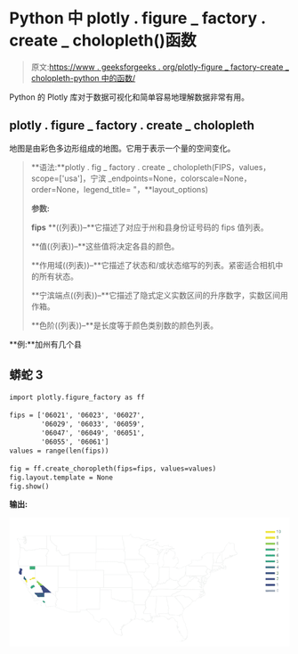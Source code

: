 # Python 中 plotly . figure _ factory . create _ cholopleth()函数

> 原文:[https://www . geeksforgeeks . org/plotly-figure _ factory-create _ cholopleth-python 中的函数/](https://www.geeksforgeeks.org/plotly-figure_factory-create_choropleth-function-in-python/)

Python 的 Plotly 库对于数据可视化和简单容易地理解数据非常有用。

## plotly . figure _ factory . create _ cholopleth

地图是由彩色多边形组成的地图。它用于表示一个量的空间变化。

> **语法:**plotly . fig _ factory . create _ cholopleth(FIPS，values，scope=['usa']，宁滨 _endpoints=None，colorscale=None，order=None，legend_title= "，**layout_options)
> 
> **参数:**
> 
> **fips** **((列表))–**它描述了对应于州和县身份证号码的 fips 值列表。
> 
> **值((列表))–**这些值将决定各县的颜色。
> 
> **作用域((列表))–**它描述了状态和/或状态缩写的列表。紧密适合相机中的所有状态。
> 
> **宁滨端点((列表))–**它描述了隐式定义实数区间的升序数字，实数区间用作箱。
> 
> **色阶((列表))–**是长度等于颜色类别数的颜色列表。

**例:**加州有几个县

## 蟒蛇 3

```
import plotly.figure_factory as ff

fips = ['06021', '06023', '06027',
        '06029', '06033', '06059',
        '06047', '06049', '06051',
        '06055', '06061']
values = range(len(fips))

fig = ff.create_choropleth(fips=fips, values=values)
fig.layout.template = None
fig.show()
```

**输出:**

![](img/635fa2ce735948c9c5b53e6b5812f531.png)
